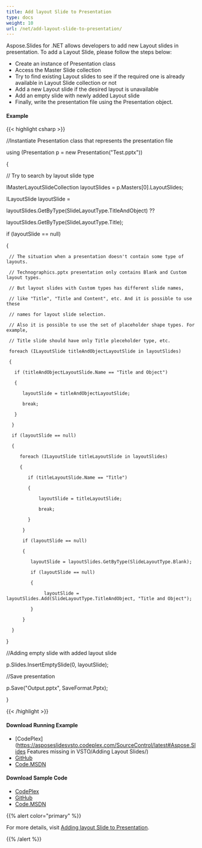 ```yaml
---
title: Add layout Slide to Presentation
type: docs
weight: 10
url: /net/add-layout-slide-to-presentation/
---
```


Aspose.Slides for .NET allows developers to add new Layout slides in presentation. To add a Layout Slide, please follow the steps below:

- Create an instance of Presentation class
- Access the Master Slide collection
- Try to find existing Layout slides to see if the required one is already available in Layout Slide collection or not
- Add a new Layout slide if the desired layout is unavailable
- Add an empty slide with newly added Layout slide
- Finally, write the presentation file using the Presentation object.
#### **Example**
{{< highlight csharp >}}

 //Instantiate Presentation class that represents the presentation file

using (Presentation p = new Presentation("Test.pptx"))

{

   // Try to search by layout slide type

   IMasterLayoutSlideCollection layoutSlides = p.Masters[0].LayoutSlides;

   ILayoutSlide layoutSlide =

   layoutSlides.GetByType(SlideLayoutType.TitleAndObject) ??

   layoutSlides.GetByType(SlideLayoutType.Title);

   if (layoutSlide == null)

   {

     // The situation when a presentation doesn't contain some type of layouts.

     // Technographics.pptx presentation only contains Blank and Custom layout types.

     // But layout slides with Custom types has different slide names,

     // like "Title", "Title and Content", etc. And it is possible to use these

     // names for layout slide selection.

     // Also it is possible to use the set of placeholder shape types. For example,

     // Title slide should have only Title pleceholder type, etc.

     foreach (ILayoutSlide titleAndObjectLayoutSlide in layoutSlides)

     {

       if (titleAndObjectLayoutSlide.Name == "Title and Object")

       {

          layoutSlide = titleAndObjectLayoutSlide;

          break;

       }

      }

      if (layoutSlide == null)

      {

         foreach (ILayoutSlide titleLayoutSlide in layoutSlides)

         {

            if (titleLayoutSlide.Name == "Title")

            {

                layoutSlide = titleLayoutSlide;

                break;

            }

          }

          if (layoutSlide == null)

          {

             layoutSlide = layoutSlides.GetByType(SlideLayoutType.Blank);

             if (layoutSlide == null)

             {

                  layoutSlide = layoutSlides.Add(SlideLayoutType.TitleAndObject, "Title and Object");

             }

          }

      }

  }

  //Adding empty slide with added layout slide

  p.Slides.InsertEmptySlide(0, layoutSlide);

  //Save presentation

  p.Save("Output.pptx", SaveFormat.Pptx);

}


{{< /highlight >}}
#### **Download Running Example**
- [CodePlex](https://asposeslidesvsto.codeplex.com/SourceControl/latest#Aspose.Slides Features missing in VSTO/Adding Layout Slides/)
- [GitHub](https://github.com/aspose-slides/Aspose.Slides-for-.NET/tree/master/Plugins/Aspose.Slides%20Vs%20VSTO%20Presentations/Aspose.Slides%20Features%20missing%20in%20VSTO/Adding%20Layout%20Slides)
- [Code.MSDN](https://code.msdn.microsoft.com/AsposeSlides-Features-78d1d03d/view/SourceCode#content)
#### **Download Sample Code**
- [CodePlex](https://asposeslidesvsto.codeplex.com/releases/view/620001)
- [GitHub](https://github.com/aspose-slides/Aspose.Slides-for-.NET/releases/tag/Aspose.SlidesFeaturesmissingInVSTOv1.1)
- [Code.MSDN](https://code.msdn.microsoft.com/AsposeSlides-Features-78d1d03d#content)

{{% alert color="primary" %}} 

For more details, visit [Adding layout Slide to Presentation](http://www.aspose.com/docs/display/slidesnet/Adding+Layout+Slides+to+Presentation).

{{% /alert %}}
